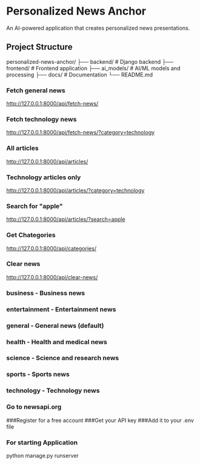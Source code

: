 # Personalized News Anchor

An AI-powered application that creates personalized news presentations.

## Project Structure

personalized-news-anchor/
├── backend/ # Django backend
├── frontend/ # Frontend application
├── ai_models/ # AI/ML models and processing
├── docs/ # Documentation
└── README.md


### Fetch general news
http://127.0.0.1:8000/api/fetch-news/

### Fetch technology news
http://127.0.0.1:8000/api/fetch-news/?category=technology

### All articles
http://127.0.0.1:8000/api/articles/

### Technology articles only
http://127.0.0.1:8000/api/articles/?category=technology

### Search for "apple"
http://127.0.0.1:8000/api/articles/?search=apple

### Get Chategories
http://127.0.0.1:8000/api/categories/

### Clear news
http://127.0.0.1:8000/api/clear-news/


### business - Business news
### entertainment - Entertainment news
### general - General news (default)
### health - Health and medical news
### science - Science and research news
### sports - Sports news
### technology - Technology news

### Go to newsapi.org
###Register for a free account
###Get your API key
###Add it to your .env file

### For starting Application
python manage.py runserver